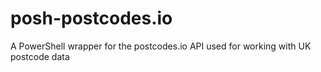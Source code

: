 # posh-postcodes.io
A PowerShell wrapper for the postcodes.io API used for working with UK postcode data
